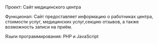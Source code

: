 Проект: Сайт медицинского центра

Функционал: Сайт предоставляет информацию о работниках центра, стоимости услуг, медицинских услуг,секцию отзывов, а также
возможность записи на приём.


Языrи программирования: PHP и JavaScript
